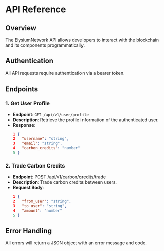 # API Reference

## Overview
The ElysiumNetwork API allows developers to interact with the blockchain and its components programmatically.

## Authentication
All API requests require authentication via a bearer token.

## Endpoints

### 1. Get User Profile
- **Endpoint**: `GET /api/v1/user/profile`
- **Description**: Retrieve the profile information of the authenticated user.
- **Response**:
  ```json
  1 {
  2   "username": "string",
  3   "email": "string",
  4   "carbon_credits": "number"
  5 }
  ```

### 2. Trade Carbon Credits
- **Endpoint**: POST /api/v1/carbon/credits/trade
- **Description**: Trade carbon credits between users.
- **Request Body**:
  ```json
  1 {
  2   "from_user": "string",
  3   "to_user": "string",
  4   "amount": "number"
  5 }
  ```
  
## Error Handling
All errors will return a JSON object with an error message and code.
